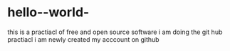 # hello--world-
this is a practiacl of free and open source software
i am doing the git hub practiacl 
i am newly created my acccount on github
